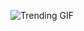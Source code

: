 
<!-- GIF_SECTION -->
![Trending GIF](https://media4.giphy.com/media/v1.Y2lkPThiYjIxNzcyNHRjZnlmZ3BkeWU0YXpiYTNmbm00dzJwazNrb2x3Zzc4dHVtM2NqOCZlcD12MV9naWZzX3NlYXJjaCZjdD1n/Lny6Rw04nsOOc/giphy.gif)
<!-- END_GIF_SECTION -->
